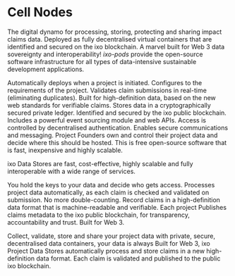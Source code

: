 # Cell Nodes

The digital dynamo for processing, storing, protecting and sharing impact claims data. Deployed as fully decentralised virtual containers that are identified and secured on the ixo blockchain. A marvel built for Web 3 data sovereignty and interoperability! _ixo-pods_ provide the open-source software infrastructure for all types of data-intensive sustainable development applications.

Automatically deploys when a project is initiated. Configures to the requirements of the project. Validates claim submissions in real-time \(eliminating duplicates\). Built for high-definition data, based on the new web standards for verifiable claims. Stores data in a cryptographically secured private ledger. Identified and secured by the ixo public blockchain. Includes a powerful event sourcing module and web APIs. Access is controlled by decentralised authentication. Enables secure communications and messaging. Project Founders own and control their project data and decide where this should be hosted. This is free open-source software that is fast, inexpensive and highly scalable.



ixo Data Stores are fast, cost-effective, highly scalable and fully interoperable with a wide range of services.

You hold the keys to your data and decide who gets access. Processes project data automatically, as each claim is checked and validated on submission. No more double-counting. Record claims in a high-definition data format that is machine-readable and verifiable. Each project Publishes claims metadata to the ixo public blockchain, for transparency, accountability and trust. Built for Web 3.

Collect, validate, store and share your project data with private, secure, decentralised data containers, your data is always Built for Web 3, ixo Project Data Stores automatically process and store claims in a new high-definition data format. Each claim is validated and published to the public ixo blockchain.


